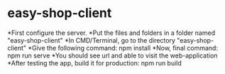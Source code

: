 # easy-shop-client
*First configure the server.
*Put the files and folders in a folder named "easy-shop-client"
*In CMD/Terminal, go to the directory "easy-shop-client"
*Give the following command: npm install
*Now, final command: npm run serve
*You should see url and able to visit the web-application
*After testing the app, build it for production: npm run build

